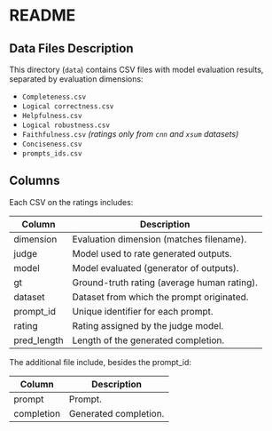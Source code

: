 # README

## Data Files Description

This directory (`data`) contains CSV files with model evaluation results, separated by evaluation dimensions:

- `Completeness.csv`
- `Logical correctness.csv`
- `Helpfulness.csv`
- `Logical robustness.csv`
- `Faithfulness.csv` *(ratings only from `cnn` and `xsum` datasets)*
- `Conciseness.csv`
- `prompts_ids.csv`

## Columns

Each CSV on the ratings includes:

| Column      | Description                                             |
|-------------|---------------------------------------------------------|
| dimension   | Evaluation dimension (matches filename).                |
| judge       | Model used to rate generated outputs.                   |
| model       | Model evaluated (generator of outputs).                 |
| gt          | Ground-truth rating (average human rating).             |
| dataset     | Dataset from which the prompt originated.               |
| prompt_id   | Unique identifier for each prompt.                      |
| rating      | Rating assigned by the judge model.                     |
| pred_length | Length of the generated completion.                     |


The additional file include, besides the prompt_id: 

| Column      | Description                                             |
|-------------|---------------------------------------------------------|
| prompt      | Prompt.                                                 |
| completion  | Generated completion.                                   |
